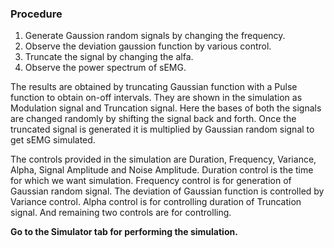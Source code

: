 ### Procedure

1. Generate Gaussion random signals by changing the frequency.
2. Observe the deviation gaussion function by various control.
3. Truncate the signal by changing the alfa.
4. Observe the power spectrum of sEMG.

The results are obtained by truncating Gaussian function with a Pulse function to obtain on-off intervals. They are shown in the simulation as Modulation signal and Truncation signal. Here the bases of both the signals are changed randomly by shifting the signal back and forth. Once the truncated signal is generated it is multiplied by Gaussian random signal to get sEMG simulated.

The controls provided in the simulation are Duration, Frequency, Variance, Alpha, Signal Amplitude and Noise Amplitude. Duration control is the time for which we want simulation. Frequency control is for generation of Gaussian random signal. The deviation of Gaussian function is controlled by Variance control. Alpha control is for controlling duration of Truncation signal. And remaining two controls are for controlling.

 
**Go to the Simulator tab for performing the simulation.**
